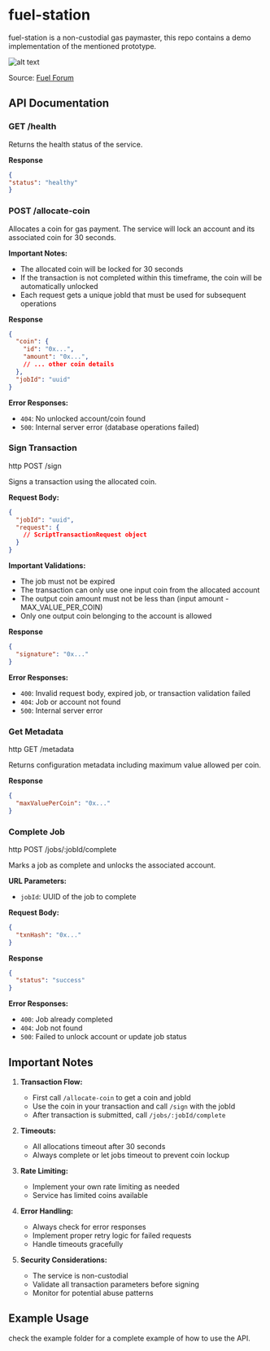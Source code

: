 # fuel-station

fuel-station is a non-custodial gas paymaster, this repo contains a demo implementation of the mentioned prototype.

![alt text](image.png)

Source: [Fuel Forum](https://forum.fuel.network/t/fuel-station-gas-paymaster-on-fuel/7078)

## API Documentation

### GET /health

Returns the health status of the service.

**Response**

```json
{
"status": "healthy"
}
```

### POST /allocate-coin

Allocates a coin for gas payment. The service will lock an account and its associated coin for 30 seconds.

**Important Notes:**
- The allocated coin will be locked for 30 seconds
- If the transaction is not completed within this timeframe, the coin will be automatically unlocked
- Each request gets a unique jobId that must be used for subsequent operations

**Response**

```json
{
  "coin": {
    "id": "0x...",
    "amount": "0x...",
    // ... other coin details
  },
  "jobId": "uuid"
}
```

**Error Responses:**
- `404`: No unlocked account/coin found
- `500`: Internal server error (database operations failed)

### Sign Transaction

http
POST /sign

Signs a transaction using the allocated coin.

**Request Body:**

```json
{
  "jobId": "uuid",
  "request": {
    // ScriptTransactionRequest object
  }
}
```

**Important Validations:**
- The job must not be expired
- The transaction can only use one input coin from the allocated account
- The output coin amount must not be less than (input amount - MAX_VALUE_PER_COIN)
- Only one output coin belonging to the account is allowed

**Response**

```json
{
  "signature": "0x..."
}
```

**Error Responses:**
- `400`: Invalid request body, expired job, or transaction validation failed
- `404`: Job or account not found
- `500`: Internal server error

### Get Metadata

http
GET /metadata

Returns configuration metadata including maximum value allowed per coin.

**Response**

```json
{
  "maxValuePerCoin": "0x..."
}
```

### Complete Job

http
POST /jobs/:jobId/complete

Marks a job as complete and unlocks the associated account.

**URL Parameters:**
- `jobId`: UUID of the job to complete

**Request Body:**

```json
{
  "txnHash": "0x..."
}
```

**Response**

```json
{
  "status": "success"
}
```


**Error Responses:**
- `400`: Job already completed
- `404`: Job not found
- `500`: Failed to unlock account or update job status

## Important Notes

1. **Transaction Flow:**
   - First call `/allocate-coin` to get a coin and jobId
   - Use the coin in your transaction and call `/sign` with the jobId
   - After transaction is submitted, call `/jobs/:jobId/complete`

2. **Timeouts:**
   - All allocations timeout after 30 seconds
   - Always complete or let jobs timeout to prevent coin lockup

3. **Rate Limiting:**
   - Implement your own rate limiting as needed
   - Service has limited coins available

4. **Error Handling:**
   - Always check for error responses
   - Implement proper retry logic for failed requests
   - Handle timeouts gracefully

5. **Security Considerations:**
   - The service is non-custodial
   - Validate all transaction parameters before signing
   - Monitor for potential abuse patterns

## Example Usage

check the example folder for a complete example of how to use the API.